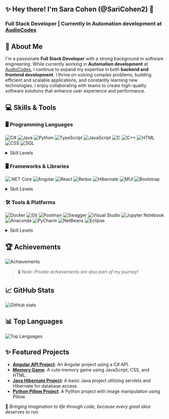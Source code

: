## ✨ Hey there! I'm Sara Cohen (@SariCohen2) 🚀
### Full Stack Developer | Currently in Automation development at [AudioCodes](https://www.audiocodes.com/)   

## 🚀 About Me  
I'm a passionate **Full Stack Developer** with a strong background in software engineering. While currently working in **Automation development** at [AudioCodes](https://www.audiocodes.com/), I continue to expand my expertise in both **backend and frontend development**. I thrive on solving complex problems, building efficient and scalable applications, and constantly learning new technologies. I enjoy collaborating with teams to create high-quality software solutions that enhance user experience and performance.  

## 💻 Skills & Tools

### 🖥 Programming Languages
<p>
  <img src="https://img.shields.io/badge/C%23-239120?style=for-the-badge&logo=c-sharp&logoColor=white" alt="C#">
  <img src="https://img.shields.io/badge/Java-007396?style=for-the-badge&logo=java&logoColor=white" alt="Java">
  <img src="https://img.shields.io/badge/Python-3776AB?style=for-the-badge&logo=python&logoColor=white" alt="Python">
  <img src="https://img.shields.io/badge/TypeScript-007ACC?style=for-the-badge&logo=typescript&logoColor=white" alt="TypeScript">
  <img src="https://img.shields.io/badge/JavaScript-323330?style=for-the-badge&logo=javascript&logoColor=F7DF1E" alt="JavaScript">
  <img src="https://img.shields.io/badge/C-00599C?style=for-the-badge&logo=c&logoColor=white" alt="C">
  <img src="https://img.shields.io/badge/C++-00599C?style=for-the-badge&logo=cplusplus&logoColor=white" alt="C++">
  <img src="https://img.shields.io/badge/HTML5-E34F26?style=for-the-badge&logo=html5&logoColor=white" alt="HTML">
  <img src="https://img.shields.io/badge/CSS3-1572B6?style=for-the-badge&logo=css3&logoColor=white" alt="CSS">
  <img src="https://img.shields.io/badge/SQL-4479A1?style=for-the-badge&logo=postgresql&logoColor=white" alt="SQL">
</p>

<details>
<summary>Skill Levels</summary>
<p>
  <b>C#</b>: <img src="https://img.shields.io/badge/Proficient-brightgreen" alt="Proficient"> &nbsp;
  <b>Java</b>: <img src="https://img.shields.io/badge/Proficient-brightgreen" alt="Proficient"> &nbsp;
  <b>Python</b>: <img src="https://img.shields.io/badge/Beginner-red" alt="Beginner"> &nbsp;
  <b>TypeScript</b>: <img src="https://img.shields.io/badge/Proficient-brightgreen" alt="Proficient"> &nbsp;
  <b>JavaScript</b>: <img src="https://img.shields.io/badge/Proficient-brightgreen" alt="Proficient"> &nbsp;
  <b>C</b>: <img src="https://img.shields.io/badge/Intermediate-yellow" alt="Intermediate"> &nbsp;
  <b>C++</b>: <img src="https://img.shields.io/badge/Intermediate-yellow" alt="Intermediate"> &nbsp;
  <b>HTML5</b>: <img src="https://img.shields.io/badge/Expert-brightgreen" alt="Expert"> &nbsp;
  <b>CSS</b>: <img src="https://img.shields.io/badge/Proficient-brightgreen" alt="Proficient"> &nbsp;
  <b>SQL</b>: <img src="https://img.shields.io/badge/Intermediate-yellow" alt="Intermediate">
</p>
</details>

### 🖥 Frameworks & Libraries
<p>
  <img src="https://img.shields.io/badge/.NET_Core-512BD4?style=for-the-badge&logo=dotnet&logoColor=white" alt=".NET Core">
  <img src="https://img.shields.io/badge/Angular-DD0031?style=for-the-badge&logo=angular&logoColor=white" alt="Angular">
  <img src="https://img.shields.io/badge/React-61DAFB?style=for-the-badge&logo=react&logoColor=black" alt="React">
  <img src="https://img.shields.io/badge/Redux-764ABC?style=for-the-badge&logo=redux&logoColor=white" alt="Redux">
  <img src="https://img.shields.io/badge/Hibernate-59666C?style=for-the-badge&logo=hibernate&logoColor=white" alt="Hibernate">
  <img src="https://img.shields.io/badge/MUI-007FFF?style=for-the-badge&logo=mui&logoColor=white" alt="MUI">
  <img src="https://img.shields.io/badge/Bootstrap-7952B3?style=for-the-badge&logo=bootstrap&logoColor=white" alt="Bootstrap">
</p>

<details>
<summary>Skill Levels</summary>
<p>
  <b>.NET Core</b>: <img src="https://img.shields.io/badge/Proficient-brightgreen" alt="Proficient"> &nbsp;
  <b>Angular</b>: <img src="https://img.shields.io/badge/Proficient-brightgreen" alt="Proficient"> &nbsp;
  <b>React</b>: <img src="https://img.shields.io/badge/Beginner-red" alt="Beginner"> &nbsp;
  <b>Redux</b>: <img src="https://img.shields.io/badge/Beginner-red" alt="Beginner"> &nbsp;
  <b>Hibernate</b>: <img src="https://img.shields.io/badge/Intermediate-yellow" alt="Intermediate"> &nbsp;
  <b>MUI</b>: <img src="https://img.shields.io/badge/Intermediate-yellow" alt="Intermediate"> &nbsp;
  <b>Bootstrap</b>: <img src="https://img.shields.io/badge/Beginner-red" alt="Beginner">
</p>
</details>

### 🛠 Tools & Platforms
<p>
  <img src="https://img.shields.io/badge/Docker-2496ED?style=for-the-badge&logo=docker&logoColor=white" alt="Docker">
  <img src="https://img.shields.io/badge/Git-F05032?style=for-the-badge&logo=git&logoColor=white" alt="Git">
  <img src="https://img.shields.io/badge/Postman-FF6C37?style=for-the-badge&logo=postman&logoColor=white" alt="Postman">
  <img src="https://img.shields.io/badge/Swagger-85EA2D?style=for-the-badge&logo=swagger&logoColor=black" alt="Swagger">
  <img src="https://img.shields.io/badge/Visual%20Studio-5C2D91?style=for-the-badge&logo=visual%20studio&logoColor=white" alt="Visual Studio">
  <img src="https://img.shields.io/badge/Jupyter-F37626?style=for-the-badge&logo=jupyter&logoColor=white" alt="Jupyter Notebook">
  <img src="https://img.shields.io/badge/Anaconda-44A833?style=for-the-badge&logo=anaconda&logoColor=white" alt="Anaconda">
  <img src="https://img.shields.io/badge/PyCharm-000000?style=for-the-badge&logo=pycharm&logoColor=white" alt="PyCharm">
  <img src="https://img.shields.io/badge/NetBeans-1B6AC6?style=for-the-badge&logo=apache-netbeans-ide&logoColor=white" alt="NetBeans">
  <img src="https://img.shields.io/badge/Eclipse-2C2255?style=for-the-badge&logo=eclipse&logoColor=white" alt="Eclipse">
</p>

<details>
<summary>Skill Levels</summary>
<p>
  <b>Docker</b>: <img src="https://img.shields.io/badge/Beginner-red" alt="Beginner"> &nbsp;
  <b>Git</b>: <img src="https://img.shields.io/badge/Proficient-brightgreen" alt="Proficient"> &nbsp;
  <b>Postman</b>: <img src="https://img.shields.io/badge/Proficient-brightgreen" alt="Proficient"> &nbsp;
  <b>Swagger</b>: <img src="https://img.shields.io/badge/Proficient-brightgreen" alt="Proficient"> &nbsp;
  <b>Visual Studio</b>: <img src="https://img.shields.io/badge/Proficient-brightgreen" alt="Proficient"> &nbsp;
  <b>Jupyter</b>: <img src="https://img.shields.io/badge/Intermediate-yellow" alt="Intermediate"> &nbsp;
  <b>Anaconda</b>: <img src="https://img.shields.io/badge/Intermediate-yellow" alt="Intermediate"> &nbsp;
  <b>PyCharm</b>: <img src="https://img.shields.io/badge/Intermediate-yellow" alt="Intermediate"> &nbsp;
  <b>NetBeans</b>: <img src="https://img.shields.io/badge/Intermediate-yellow" alt="Intermediate"> &nbsp;
  <b>Eclipse</b>: <img src="https://img.shields.io/badge/Intermediate-yellow" alt="Intermediate">&nbsp;
</p>
</details>

## 🏆 Achievements
![Achievements](https://github-profile-trophy.vercel.app/?username=SariCohen2&theme=onedark)

> 🔒 *Note: Private achievements are also part of my journey!*

## 📈 GitHub Stats
![GitHub stats](https://github-readme-stats.vercel.app/api?username=SariCohen2&show_icons=true&theme=radical)

## 📊 Top Languages
![Top Languages](https://github-readme-stats.vercel.app/api/top-langs/?username=SariCohen2&layout=compact&theme=radical)

## ✨ Featured Projects
- **[Angular API Project](https://github.com/SariCohen2/Angular_project_with_api)**: An Angular project using a C# API.
- **[Memory Game](https://github.com/SariCohen2/memoryGame)**: A cute memory game using JavaScript, CSS, and HTML.
- **[Java Hibernate Project](https://github.com/SariCohen2/JavaProject)**: A basic Java project utilizing servlets and Hibernate for database access.
- **[Python Pillow Project](https://github.com/SariCohen2/python_project)**: A Python project with image manipulation using Pillow.

🎯 *Bringing imagination to life through code, because every great idea deserves to run.*
